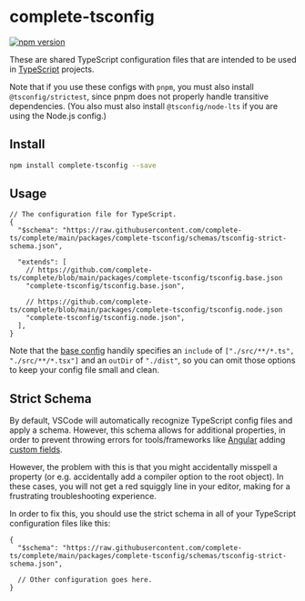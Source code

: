 # complete-tsconfig

[![npm version](https://img.shields.io/npm/v/complete-tsconfig.svg)](https://www.npmjs.com/package/complete-tsconfig)

These are shared TypeScript configuration files that are intended to be used in [TypeScript](https://www.typescriptlang.org/) projects.

Note that if you use these configs with `pnpm`, you must also install `@tsconfig/strictest`, since pnpm does not properly handle transitive dependencies. (You also must also install `@tsconfig/node-lts` if you are using the Node.js config.)

## Install

```sh
npm install complete-tsconfig --save
```

## Usage

```jsonc
// The configuration file for TypeScript.
{
  "$schema": "https://raw.githubusercontent.com/complete-ts/complete/main/packages/complete-tsconfig/schemas/tsconfig-strict-schema.json",

  "extends": [
    // https://github.com/complete-ts/complete/blob/main/packages/complete-tsconfig/tsconfig.base.json
    "complete-tsconfig/tsconfig.base.json",

    // https://github.com/complete-ts/complete/blob/main/packages/complete-tsconfig/tsconfig.node.json
    "complete-tsconfig/tsconfig.node.json",
  ],
}
```

Note that the [base config](tsconfig.base.json) handily specifies an `include` of `["./src/**/*.ts", "./src/**/*.tsx"]` and an `outDir` of `"./dist"`, so you can omit those options to keep your config file small and clean.

## Strict Schema

By default, VSCode will automatically recognize TypeScript config files and apply a schema. However, this schema allows for additional properties, in order to prevent throwing errors for tools/frameworks like [Angular](https://angular.dev/) adding [custom fields](https://angular.dev/reference/configs/angular-compiler-options).

However, the problem with this is that you might accidentally misspell a property (or e.g. accidentally add a compiler option to the root object). In these cases, you will not get a red squiggly line in your editor, making for a frustrating troubleshooting experience.

In order to fix this, you should use the strict schema in all of your TypeScript configuration files like this:

```jsonc
{
  "$schema": "https://raw.githubusercontent.com/complete-ts/complete/main/packages/complete-tsconfig/schemas/tsconfig-strict-schema.json",

  // Other configuration goes here.
}
```
